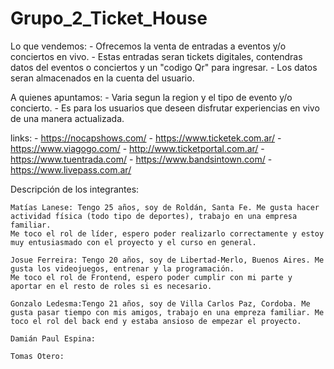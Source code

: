 # Grupo_2_Ticket_House

Lo que vendemos:
    - Ofrecemos la venta de entradas a eventos y/o conciertos en vivo.
    - Estas entradas seran tickets digitales, contendras datos del eventos o conciertos y un "codigo Qr" para ingresar.
    - Los datos seran almacenados en la cuenta del usuario.

A quienes apuntamos:
    - Varia segun la region y el tipo de evento y/o concierto. 
    - Es para los usuarios que deseen disfrutar experiencias en vivo de una manera actualizada.

links:
    - https://nocapshows.com/
    - https://www.ticketek.com.ar/
    - https://www.viagogo.com/
    - http://www.ticketportal.com.ar/
    - https://www.tuentrada.com/
    - https://www.bandsintown.com/
    - https://www.livepass.com.ar/
    
Descripción de los integrantes:
    
    Matías Lanese: Tengo 25 años, soy de Roldán, Santa Fe. Me gusta hacer actividad física (todo tipo de deportes), trabajo en una empresa familiar.
    Me toco el rol de líder, espero poder realizarlo correctamente y estoy muy entusiasmado con el proyecto y el curso en general.

    Josue Ferreira: Tengo 20 años, soy de Libertad-Merlo, Buenos Aires. Me gusta los videojuegos, entrenar y la programación.
    Me toco el rol de Frontend, espero poder cumplir con mi parte y aportar en el resto de roles si es necesario.

    Gonzalo Ledesma:Tengo 21 años, soy de Villa Carlos Paz, Cordoba. Me gusta pasar tiempo con mis amigos, trabajo en una empreza familiar. Me toco el rol del back end y estaba ansioso de empezar el proyecto.

    Damián Paul Espina:

    Tomas Otero: